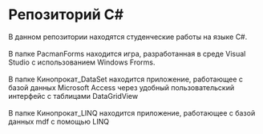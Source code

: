 # Репозиторий С#
В данном репозитории находятся студенческие работы на языке C#. <br> <br>
В папке PacmanForms находится игра, разработанная в среде Visual Studio с использованием Windows Frorms.  <br> <br>
В папке Кинопрокат_DataSet находится приложение, работающее с базой данных Microsoft Access через удобный пользовательский интерфейс с таблицами DataGridView <br> <br>
В папке Кинопрокат_LINQ находится приложение, работающее с базой данных mdf с помощью LINQ <br> <br>

